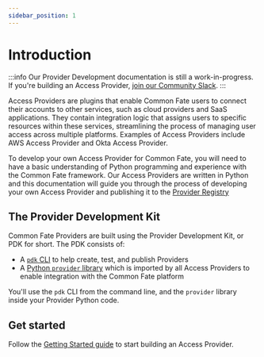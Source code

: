 ```yaml
---
sidebar_position: 1
---
```


# Introduction

:::info
Our Provider Development documentation is still a work-in-progress. If you're building an Access Provider, [join our Community Slack](https://join.slack.com/t/commonfatecommunity/shared_invite/zt-q4m96ypu-_gYlRWD3k5rIsaSsqP7QMg).
:::

Access Providers are plugins that enable Common Fate users to connect their accounts to other services, such as cloud providers and SaaS applications. They contain integration logic that assigns users to specific resources within these services, streamlining the process of managing user access across multiple platforms. Examples of Access Providers include AWS Access Provider and Okta Access Provider.

To develop your own Access Provider for Common Fate, you will need to have a basic understanding of Python programming and experience with the Common Fate framework. Our Access Providers are written in Python and this documentation will guide you through the process of developing your own Access Provider and publishing it to the [Provider Registry](https://registry.commonfate.io)

## The Provider Development Kit

Common Fate Providers are built using the Provider Development Kit, or PDK for short. The PDK consists of:

- A [`pdk` CLI](https://github.com/common-fate/pdk) to help create, test, and publish Providers
- A [Python `provider` library](https://github.com/common-fate/provider) which is imported by all Access Providers to enable integration with the Common Fate platform

You'll use the `pdk` CLI from the command line, and the `provider` library inside your Provider Python code.

## Get started

Follow the [Getting Started guide](/provider-development/tutorial/overview) to start building an Access Provider.
